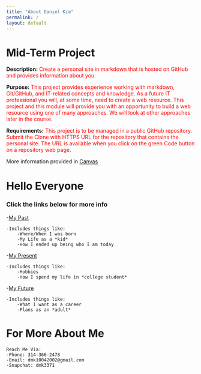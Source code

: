 ```yaml
---
title: "About Daniel Kim"
permalink: /
layout: default
---
```


# Mid-Term Project 

**Description:** <span style="color:red">Create a personal site in markdown that is hosted on GitHub and provides information about you.

**Purpose:** <span style="color:red">This project provides experience working with markdown, Git/GitHub, and IT-related concepts and knowledge. As a future IT professional you will, at some time, need to create a web resource. This project and this module will provide you with an opportunity to build a web resource using one of many approaches. We will look at other approaches later in the course.

**Requirements:** <span style="color:red">This project is to be managed in a public GitHub repository. Submit the Clone with HTTPS URL for the repository that contains the personal site.  The URL is available when you click on the green Code button on a repository web page.


More information provided in [Canvas](https://umsystem.instructure.com/courses/114929/assignments/1493477?module_item_id=5137247)

# Hello Everyone
### Click the links below for more info

-[My Past](https://mkim74.github.io/MyPast/)

    -Includes things like:
        -Where/When I was born
        -My Life as a *kid*
        -How I ended up being who I am today

-[My Present](https://mkim74.github.io/MyPresent/)

    -Includes things like:
        -Hobbies
        -How I spend my life in *college student*

-[My Future](https://mkim74.github.io/MyFuture/)

    -Includes things like:
        -What I want as a career
        -Plans as an *adult*


# For More About Me

```
Reach Me Via:
-Phone: 314-366-2478
-Email: dmk10042002@gmail.com
-Snapchat: dmk3371
```




